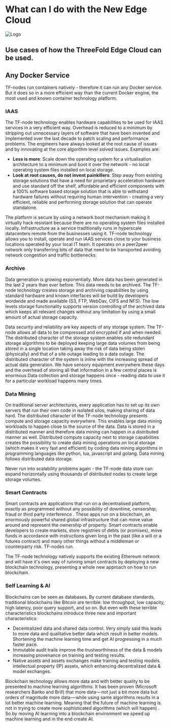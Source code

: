 # What can I do with the New Edge Cloud

![Logo](img/what-can-i-do.jpg?raw=true "Logo")
## Use cases of how the ThreeFold Edge Cloud can be used.

## Any Docker Service
TF-nodes run containers natively - therefore it can run any Docker service.  But it does so in a more efficient way than the current Docker engine, the most used and known container technology platform.

### IAAS

The TF-node technology enables hardware capabilities to be used for IAAS services in a very efficient way.  Overhead is reduced to a minimum by stripping out unnecessary layers of software that have been invented and implemented over the last decade to patch scaling and performance problems.  The engineers have always looked at the root cause of issues and by innovating at the core algorithm level solved issues. Examples are:

- **Less is more**: Scale down the operating system for a virtualisation architecture to a minimum and boot it over the network - no local operating system files installed on local storage.
- **Look at root causes, do not invent painkillers**: Step away from existing storage solutions that have a need for proprietary acceleration hardware and use standard off the shelf, affordable and efficient components with a 100% software based storage solution that is able to withstand hardware failures without requiring human intervention - creating a very efficient, reliable and performing storage solution that can operate standalone.

The platform is secure by using a network boot mechanism making it virtually hack resistant because there are no operating system files installed locally.
Infrastructure as a service traditionally runs in hyperscale datacenters remote from the businesses using it. TF-node technology allows you to install, operate and run IAAS services close to your business locations operated by your local IT team.  It operates on a peer2peer network only transferring bits of data that need to be transported avoiding network congestion and traffic bottlenecks.

### Archive

Data generation is growing exponentially. More data has been generated in the last 2 years than ever before. This data needs to be archived. The TF-node technology creates storage and archiving capabilities by using standard hardware and known interfaces will be build by developers wordwide and made available (S3, FTP, WebDav, CIFS and NFS).  The low levels storage functionality supports version controlling of the archived data which keeps all relevant changes without any limitation by using a small amount of actual storage capacity.  

Data security and reliability are key aspects of any storage system.  The TF-node allows all data to be compressed and encrypted if and when needed. The distributed character of the storage system enables site redundant storage algorithms to be deployed keeping large data volumes from being stored in a single location taking away the risk of data being stolen (physically) and that of a site outage leading to a data outage.  The distributed character of the system is inline with the increasing spread of actual data generation.  We have sensory equipment everywhere these days and the overhead of storing all that information in a few central places is enormous  Data collection and storage happens once - reading data to use it for a particular workload happens many times.

### Data Mining

On traditional server architectures, every application has to set up its own servers that run their own code in isolated silos, making sharing of data hard. The distributed character of the TF-node technology presents compute and storage capacity everywhere.  This enables large data mining workloads to happen close to the source of the data.  Data is stored in a distributed manner and therefore data mining can happen in a distributed manner as well. Distributed compute capacity next to storage capabilities creates the possibility to create data mining operations on local storage (which makes it very fast and efficient) by coding data mining algorithms in programming languages like python, lua, javascript and golang. Data mining follows distributed data storage.

Never run into scalability problems again - the TF-node data store can expand horizontally using thousands of distributed nodes to create large storage volumes.

### Smart Contracts

Smart contracts are applications that run on a decentralised platform, exactly as programmed without any possibility of downtime, censorship, fraud or third party interference . These apps run on a blockchain, an enormously powerful shared global infrastructure that can move value around and represent the ownership of property. Smart contracts enable developers to create markets, store registries of debts (or promises), move funds in accordance with instructions given long in the past (like a will or a futures contract) and many other things without a middleman or counterparty risk.  TF-nodes run.


The TF-node technology natively supports the existing Ethereum network  and will have it's own way of running smart contracts by deploying a new blockchain technology, presenting a whole new approach on how to run  blockchain.

### Self Learning & AI

Blockchains can be seen as databases. By current database standards, traditional blockchains like Bitcoin are terrible: low throughput, low capacity, high latency, poor query support, and so on. But even with these terrible characteristics blockchains introduce three new and important characteristics:

- Decentralized data and shared data control.  Very simply said this leads to more data and qualitative better data which result in better models. Shortening the machine learning time and get AI progressing in a much faster pace.  
- Immutable audit trails improve the trustworthiness of the data & models increasing provenance on training and testing results.
- Native assets and  assets exchanges make  training and testing models intellectual property (IP) assets, which enhancing decentralized data & model exchanges.

Blockchain technology allows more data and with better quality to be presented to machine learning algorithms.  It has been proven (Microsoft researchers Banko and Brill) that more data — not just a bit more data but orders of magnitude more data — while  using same algorithms results in a lot better machine learning.  Meaning that the future of machine learning is not in trying to create more sophisticated algorithms (which will happen) .  So by moving AI learning into a blockchain environment we speed up machine learning and in the end create AI.
